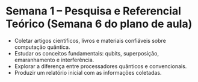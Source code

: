 # Semana 1 – Pesquisa e Referencial Teórico (Semana 6 do plano de aula)

- Coletar artigos científicos, livros e materiais confiáveis sobre computação quântica.
- Estudar os conceitos fundamentais: qubits, superposição, emaranhamento e interferência.
- Explorar a diferença entre processadores quânticos e convencionais. 
- Produzir um relatório inicial com as informações coletadas.

